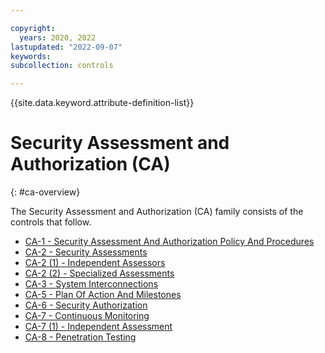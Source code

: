 ```yaml
---

copyright:
  years: 2020, 2022
lastupdated: "2022-09-07"
keywords: 
subcollection: controls

---
```




{{site.data.keyword.attribute-definition-list}}



# Security Assessment and Authorization (CA)
{: #ca-overview}

The Security Assessment and Authorization (CA) family consists of the controls that follow.

- [CA-1 - Security Assessment And Authorization Policy And Procedures](/docs/controls?topic=controls-ca-1)
- [CA-2 - Security Assessments](/docs/controls?topic=controls-ca-2)
- [CA-2 (1) - Independent Assessors](/docs/controls?topic=controls-ca-2.1)
- [CA-2 (2) - Specialized Assessments](/docs/controls?topic=controls-ca-2.2)
- [CA-3 - System Interconnections](/docs/controls?topic=controls-ca-3)
- [CA-5 - Plan Of Action And Milestones](/docs/controls?topic=controls-ca-5)
- [CA-6 - Security Authorization](/docs/controls?topic=controls-ca-6)
- [CA-7 - Continuous Monitoring](/docs/controls?topic=controls-ca-7)
- [CA-7 (1) - Independent Assessment](/docs/controls?topic=controls-ca-7.1)
- [CA-8 - Penetration Testing](/docs/controls?topic=controls-ca-8)


